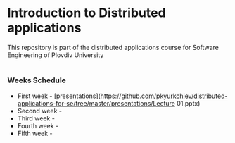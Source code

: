 # Introduction to Distributed applications
This repository is part of the distributed applications course for Software Engineering of Plovdiv University


#
### Weeks Schedule

* First week - [presentations](https://github.com/pkyurkchiev/distributed-applications-for-se/tree/master/presentations/Lecture 01.pptx)
* Second week -
* Third week -
* Fourth week -
* Fifth week -
